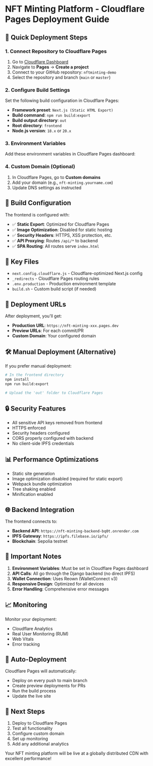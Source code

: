 # NFT Minting Platform - Cloudflare Pages Deployment Guide

## 🚀 Quick Deployment Steps

### 1. Connect Repository to Cloudflare Pages

1. Go to [Cloudflare Dashboard](https://dash.cloudflare.com/)
2. Navigate to **Pages** → **Create a project**
3. Connect to your GitHub repository: `nftminting-demo`
4. Select the repository and branch (`main` or `master`)

### 2. Configure Build Settings

Set the following build configuration in Cloudflare Pages:

- **Framework preset**: `Next.js (Static HTML Export)`
- **Build command**: `npm run build:export`
- **Build output directory**: `out`
- **Root directory**: `frontend`
- **Node.js version**: `18.x` or `20.x`

### 3. Environment Variables

Add these environment variables in Cloudflare Pages dashboard:



### 4. Custom Domain (Optional)

1. In Cloudflare Pages, go to **Custom domains**
2. Add your domain (e.g., `nft-minting.yourname.com`)
3. Update DNS settings as instructed

## 🔧 Build Configuration

The frontend is configured with:

- ✅ **Static Export**: Optimized for Cloudflare Pages
- ✅ **Image Optimization**: Disabled for static hosting
- ✅ **Security Headers**: HTTPS, XSS protection, etc.
- ✅ **API Proxying**: Routes `/api/*` to backend
- ✅ **SPA Routing**: All routes serve `index.html`

## 📁 Key Files

- `next.config.cloudflare.js` - Cloudflare-optimized Next.js config
- `_redirects` - Cloudflare Pages routing rules
- `.env.production` - Production environment template
- `build.sh` - Custom build script (if needed)

## 🔗 Deployment URLs

After deployment, you'll get:
- **Production URL**: `https://nft-minting-xxx.pages.dev`
- **Preview URLs**: For each commit/PR
- **Custom Domain**: Your configured domain

## 🛠️ Manual Deployment (Alternative)

If you prefer manual deployment:

```bash
# In the frontend directory
npm install
npm run build:export

# Upload the 'out' folder to Cloudflare Pages
```

## 🔒 Security Features

- All sensitive API keys removed from frontend
- HTTPS enforced
- Security headers configured
- CORS properly configured with backend
- No client-side IPFS credentials

## 📊 Performance Optimizations

- Static site generation
- Image optimization disabled (required for static export)
- Webpack bundle optimization
- Tree shaking enabled
- Minification enabled

## 🌐 Backend Integration

The frontend connects to:
- **Backend API**: `https://nft-minting-backend-bq0t.onrender.com`
- **IPFS Gateway**: `https://ipfs.filebase.io/ipfs/`
- **Blockchain**: Sepolia testnet

## 🚨 Important Notes

1. **Environment Variables**: Must be set in Cloudflare Pages dashboard
2. **API Calls**: All go through the Django backend (no direct IPFS)
3. **Wallet Connection**: Uses Reown (WalletConnect v3)
4. **Responsive Design**: Optimized for all devices
5. **Error Handling**: Comprehensive error messages

## 📈 Monitoring

Monitor your deployment:
- Cloudflare Analytics
- Real User Monitoring (RUM)
- Web Vitals
- Error tracking

## 🔄 Auto-Deployment

Cloudflare Pages will automatically:
- Deploy on every push to main branch
- Create preview deployments for PRs
- Run the build process
- Update the live site

## 🎯 Next Steps

1. Deploy to Cloudflare Pages
2. Test all functionality
3. Configure custom domain
4. Set up monitoring
5. Add any additional analytics

Your NFT minting platform will be live at a globally distributed CDN with excellent performance!
